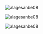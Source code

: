 <p><img align="center" src="https://github-readme-stats.vercel.app/api?username=alagesanbe08&show_icons=true&locale=en&count_private=true&theme=transparent" alt="alagesanbe08" /></p>
<!-- &nbsp; -->
<p > <img align="center" src="https://komarev.com/ghpvc/?username=alagesanbe08&label=Profile%20views&color=0e75b6&style=flat" alt="alagesanbe08" /> </p>

<p align="left"> <img src="https://github-profile-trophy.vercel.app/?username=alagesanbe08&column=3" alt="alagesanbe08"/> </p>





